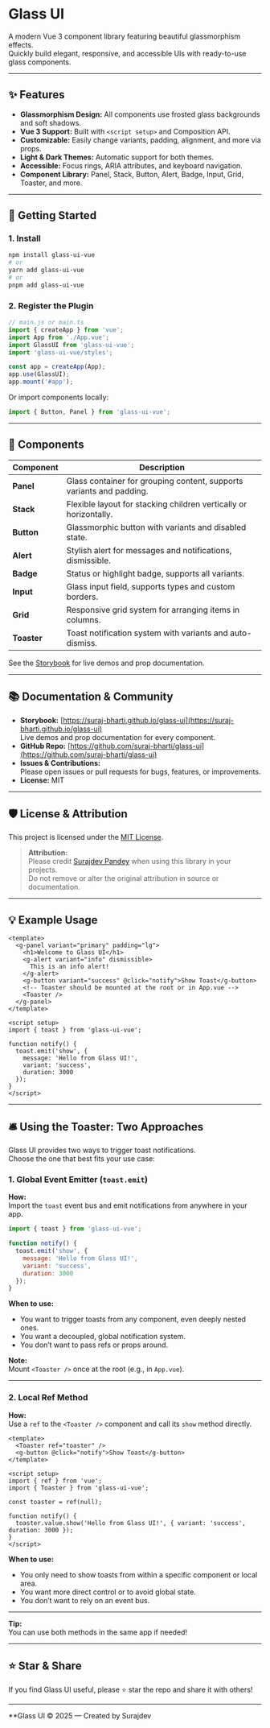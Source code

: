# Glass UI

A modern Vue 3 component library featuring beautiful glassmorphism effects.  
Quickly build elegant, responsive, and accessible UIs with ready-to-use glass components.

---

## ✨ Features

- **Glassmorphism Design:** All components use frosted glass backgrounds and soft shadows.
- **Vue 3 Support:** Built with `<script setup>` and Composition API.
- **Customizable:** Easily change variants, padding, alignment, and more via props.
- **Light & Dark Themes:** Automatic support for both themes.
- **Accessible:** Focus rings, ARIA attributes, and keyboard navigation.
- **Component Library:** Panel, Stack, Button, Alert, Badge, Input, Grid, Toaster, and more.

---

## 🚀 Getting Started

### 1. Install

```bash
npm install glass-ui-vue
# or
yarn add glass-ui-vue
# or
pnpm add glass-ui-vue
```

### 2. Register the Plugin

```js
// main.js or main.ts
import { createApp } from 'vue';
import App from './App.vue';
import GlassUI from 'glass-ui-vue';
import 'glass-ui-vue/styles';

const app = createApp(App);
app.use(GlassUI);
app.mount('#app');
```

Or import components locally:

```js
import { Button, Panel } from 'glass-ui-vue';
```

---

## 🧩 Components

| Component | Description |
|-----------|-------------|
| **Panel** | Glass container for grouping content, supports variants and padding. |
| **Stack** | Flexible layout for stacking children vertically or horizontally. |
| **Button** | Glassmorphic button with variants and disabled state. |
| **Alert** | Stylish alert for messages and notifications, dismissible. |
| **Badge** | Status or highlight badge, supports all variants. |
| **Input** | Glass input field, supports types and custom borders. |
| **Grid** | Responsive grid system for arranging items in columns. |
| **Toaster** | Toast notification system with variants and auto-dismiss. |

See the [Storybook](#storybook) for live demos and prop documentation.

---

## 📚 Documentation & Community

- **Storybook:** [https://suraj-bharti.github.io/glass-ui](https://suraj-bharti.github.io/glass-ui)  
  Live demos and prop documentation for every component.
- **GitHub Repo:** [https://github.com/suraj-bharti/glass-ui](https://github.com/suraj-bharti/glass-ui)
- **Issues & Contributions:**  
  Please open issues or pull requests for bugs, features, or improvements.
- **License:** MIT

---

## 🛡️ License & Attribution

This project is licensed under the [MIT License](./LICENSE).

> **Attribution:**  
> Please credit [Surajdev Pandey](https://github.com/suraj-bharti) when using this library in your projects.  
> Do not remove or alter the original attribution in source or documentation.

---

## 💡 Example Usage

```vue
<template>
  <g-panel variant="primary" padding="lg">
    <h1>Welcome to Glass UI</h1>
    <g-alert variant="info" dismissible>
      This is an info alert!
    </g-alert>
    <g-button variant="success" @click="notify">Show Toast</g-button>
    <!-- Toaster should be mounted at the root or in App.vue -->
    <Toaster />
  </g-panel>
</template>

<script setup>
import { toast } from 'glass-ui-vue';

function notify() {
  toast.emit('show', {
    message: 'Hello from Glass UI!',
    variant: 'success',
    duration: 3000
  });
}
</script>
```

---

## 🛎️ Using the Toaster: Two Approaches

Glass UI provides two ways to trigger toast notifications.  
Choose the one that best fits your use case:

### 1. Global Event Emitter (`toast.emit`)

**How:**  
Import the `toast` event bus and emit notifications from anywhere in your app.

```js
import { toast } from 'glass-ui-vue';

function notify() {
  toast.emit('show', {
    message: 'Hello from Glass UI!',
    variant: 'success',
    duration: 3000
  });
}
```

**When to use:**  
- You want to trigger toasts from any component, even deeply nested ones.
- You want a decoupled, global notification system.
- You don’t want to pass refs or props around.

**Note:**  
Mount `<Toaster />` once at the root (e.g., in `App.vue`).
 
---

### 2. Local Ref Method

**How:**  
Use a `ref` to the `<Toaster />` component and call its `show` method directly.

```vue
<template>
  <Toaster ref="toaster" />
  <g-button @click="notify">Show Toast</g-button>
</template>

<script setup>
import { ref } from 'vue';
import { Toaster } from 'glass-ui-vue';

const toaster = ref(null);

function notify() {
  toaster.value.show('Hello from Glass UI!', { variant: 'success', duration: 3000 });
}
</script>
```

**When to use:**  
- You only need to show toasts from within a specific component or local area.
- You want more direct control or to avoid global state.
- You don’t want to rely on an event bus.

---

**Tip:**  
You can use both methods in the same app if needed!

---

## ⭐️ Star & Share

If you find Glass UI useful, please ⭐️ star the repo and share it with others!

---

**Glass UI &copy; 2025 — Created by Surajdev
